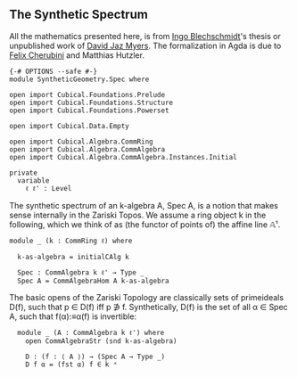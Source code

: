 The Synthetic Spectrum
----------------------

All the mathematics presented here, is from [Ingo Blechschmidt](https://www.ingo-blechschmidt.eu/research.html)'s thesis or unpublished work of [David Jaz Myers](http://davidjaz.com/). The formalization in Agda is due to [Felix Cherubini](http://felix-cherubini.de) and Matthias Hutzler.

```
{-# OPTIONS --safe #-}
module SyntheticGeometry.Spec where

open import Cubical.Foundations.Prelude
open import Cubical.Foundations.Structure
open import Cubical.Foundations.Powerset

open import Cubical.Data.Empty

open import Cubical.Algebra.CommRing
open import Cubical.Algebra.CommAlgebra
open import Cubical.Algebra.CommAlgebra.Instances.Initial

private
  variable
    ℓ ℓ' : Level

```

The synthetic spectrum of an k-algebra A, Spec A, is a notion that makes sense internally in the Zariski Topos.
We assume a ring object k in the following, which we think of as (the functor of points of) the affine line 𝔸¹.

```
module _ (k : CommRing ℓ) where

  k-as-algebra = initialCAlg k

  Spec : CommAlgebra k ℓ' → Type _
  Spec A = CommAlgebraHom A k-as-algebra

```

The basic opens of the Zariski Topology are classically sets of primeideals D(f), such that p ∈ D(f) iff p ∌ f.
Synthetically, D(f) is the set of all α ∈ Spec A, such that f(α):≡α(f) is invertible:


```
  module _ (A : CommAlgebra k ℓ') where
    open CommAlgebraStr (snd k-as-algebra)

    D : (f : ⟨ A ⟩) → (Spec A → Type _)
    D f α = (fst α) f ∈ k ˣ

```
